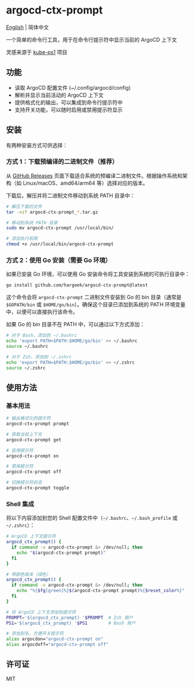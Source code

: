 # argocd-ctx-prompt

[English](README.md) | 简体中文

一个简单的命令行工具，用于在命令行提示符中显示当前的 ArgoCD 上下文

灵感来源于 [kube-ps1](https://github.com/jonmosco/kube-ps1) 项目

## 功能

- 读取 ArgoCD 配置文件 (~/.config/argocd/config)
- 解析并显示当前活动的 ArgoCD 上下文
- 提供格式化的输出，可以集成到命令行提示符中
- 支持开关功能，可以随时启用或禁用提示符显示

## 安装

有两种安装方式可供选择：

### 方式 1：下载预编译的二进制文件（推荐）

从 [GitHub Releases](https://github.com/hargeek/argocd-ctx-prompt/releases) 页面下载适合系统的预编译二进制文件。根据操作系统和架构（如 Linux/macOS、amd64/arm64 等）选择对应的版本。

下载后，解压并将二进制文件移动到系统 PATH 目录中：

```bash
# 解压下载的文件
tar -xzf argocd-ctx-prompt_*.tar.gz

# 移动到系统 PATH 目录
sudo mv argocd-ctx-prompt /usr/local/bin/

# 添加执行权限
chmod +x /usr/local/bin/argocd-ctx-prompt
```

### 方式 2：使用 Go 安装（需要 Go 环境）

如果已安装 Go 环境，可以使用 Go 安装命令将工具安装到系统的可执行目录中：

```bash
go install github.com/hargeek/argocd-ctx-prompt@latest
```

这个命令会将 `argocd-ctx-prompt` 二进制文件安装到 Go 的 bin 目录（通常是 `$GOPATH/bin` 或 `$HOME/go/bin`）。确保这个目录已添加到系统的 PATH 环境变量中，以便可以直接执行该命令。

如果 Go 的 bin 目录不在 PATH 中，可以通过以下方式添加：

```bash
# 对于 Bash，添加到 ~/.bashrc
echo 'export PATH=$PATH:$HOME/go/bin' >> ~/.bashrc
source ~/.bashrc

# 对于 Zsh，添加到 ~/.zshrc
echo 'export PATH=$PATH:$HOME/go/bin' >> ~/.zshrc
source ~/.zshrc
```

## 使用方法

### 基本用法

```bash
# 输出格式化的提示符
argocd-ctx-prompt prompt

# 获取当前上下文
argocd-ctx-prompt get

# 启用提示符
argocd-ctx-prompt on

# 禁用提示符
argocd-ctx-prompt off

# 切换提示符状态
argocd-ctx-prompt toggle
```

### Shell 集成

将以下内容添加到您的 Shell 配置文件中（`~/.bashrc`、`~/.bash_profile` 或 `~/.zshrc`）：

```bash
# ArgoCD 上下文提示符
argocd_ctx_prompt() {
  if command -v argocd-ctx-prompt &> /dev/null; then
    echo "$(argocd-ctx-prompt prompt)"
  fi
}

# 带颜色版本（绿色）
argocd_ctx_prompt() {
  if command -v argocd-ctx-prompt &> /dev/null; then
    echo "%{$fg[green]%}$(argocd-ctx-prompt prompt)%{$reset_color%}"
  fi
}

# 将 ArgoCD 上下文添加到提示符
PROMPT='$(argocd_ctx_prompt) '$PROMPT  # Zsh 用户
PS1='$(argocd_ctx_prompt) '$PS1        # Bash 用户

# 添加别名，方便开关提示符
alias argocdon="argocd-ctx-prompt on"
alias argocdoff="argocd-ctx-prompt off"
```

## 许可证

MIT 